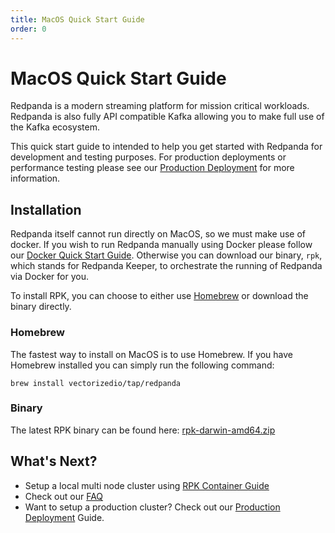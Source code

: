 ```yaml
---
title: MacOS Quick Start Guide
order: 0
---
```

# MacOS Quick Start Guide

Redpanda is a modern streaming platform for mission critical workloads. Redpanda
is also fully API compatible Kafka allowing you to make full use of the
Kafka ecosystem.

This quick start guide to intended to help you get started with Redpanda
for development and testing purposes. For production deployments or
performance testing please see our
[Production Deployment](./production-deployment) for more information.

## Installation

Redpanda itself cannot run directly on MacOS, so we must make use of
docker. If you wish to run Redpanda manually using Docker please follow our
[Docker Quick Start Guide](./quick-start-docker). Otherwise you can
download our binary, `rpk`, which stands for Redpanda Keeper, to orchestrate
the running of Redpanda via Docker for you.

To install RPK, you can choose to either use [Homebrew](https://brew.sh/)
or download the binary directly.

### Homebrew

The fastest way to install on MacOS is to use Homebrew. If you have
Homebrew installed you can simply run the following command:

```
brew install vectorizedio/tap/redpanda
```

### Binary

The latest RPK binary can be found here: [rpk-darwin-amd64.zip](https://github.com/vectorizedio/redpanda/releases/latest/download/rpk-darwin-amd64.zip)

## What's Next?

- Setup a local multi node cluster using [RPK Container Guide](./guide-rpk-container)
- Check out our [FAQ](./faq)
- Want to setup a production cluster? Check out our [Production Deployment](./production-deployment) Guide.
